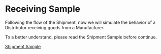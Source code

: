 # Receiving Sample

Following the flow of the Shipment, now we will simulate the behavior of a Distributor receiving goods from a Manufacturer.

To a better understand, please read the Shipment Sample before continue.

[Shipment Sample](ShipmentSample.md)